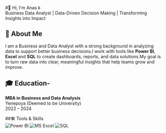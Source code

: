 #👋 Hi, I'm Anas k  
Business Data Analyst | Data-Driven Decision Making | Transforming Insights into Impact  

## 🌟 About Me
I am a Business and Data Analyst with a strong background in analyzing data to support better business decisions.I work with tools like **Power BI**, **Excel** and **SQL** to create dashboards, reports, and data solutions.My goal is to turn raw data into clear, meaningful insights that help teams grow and improve.

## 🎓 Education- 
**MBA in Business and Data Analysis**   
Yenepoya (Deemed to be University)    
2022 – 2024

##🛠 Tools & Skills  
![Power BI](https://img.shields.io/badge/-Power%20BI-239120?logo=Power-BI&logoColor=white) 
![MS Excel](https://img.shields.io/badge/-Excel-217346?logo=Microsoft-Excel&logoColor=white) 
![SQL](https://img.shields.io/badge/-SQL-CC2927?logo=MySQL&logoColor=white) 
